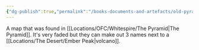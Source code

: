 ```yaml
---
{"dg-publish":true,"permalink":"/books-documents-and-artefacts/old-pyramid-map/","tags":["Unimportant"],"noteIcon":"","created":"2024-10-03T21:26:02.657+01:00","updated":"2024-12-31T22:44:15.905+00:00"}
---
```


A map that was found in [[Locations/OFC/Whitespire/The Pyramid\|The Pyramid]]. It's very faded but they can make out 3 names next to a [[Locations/The Desert/Ember Peak\|volcano]]. 
